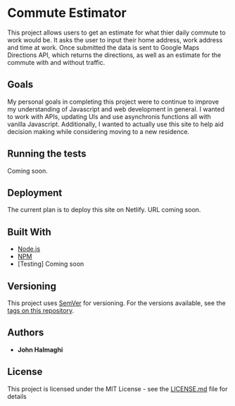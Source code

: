 # Commute Estimator

This project allows users to get an estimate for what thier daily commute to work would be. It asks the user to input their home address, work address and time at work. Once submitted the data is sent to Google Maps Directions API, which returns the directions, as well as an estimate for the commute with and without traffic.

## Goals

My personal goals in completing this project were to continue to improve my understanding of Javascript and web development in general. I wanted to work with APIs, updating UIs and use asynchronis functions all with vanilla Javascript. Additionally, I wanted to actually use this site to help aid decision making while considering moving to a new residence.

## Running the tests

Coming soon.

## Deployment

The current plan is to deploy this site on Netlify. URL coming soon.

## Built With

* [Node.js](https://nodejs.org/)
* [NPM](https://www.npmjs.com/)
* [Testing] Coming soon

## Versioning

This project uses [SemVer](http://semver.org/) for versioning. For the versions available, see the [tags on this repository](https://github.com/JohnHalmaghi/commute-estimator/tags). 

## Authors

* **John Halmaghi**

## License

This project is licensed under the MIT License - see the [LICENSE.md](LICENSE.md) file for details